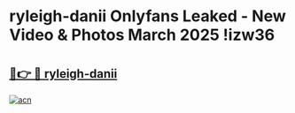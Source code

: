 # ryleigh-danii Onlyfans Leaked - New Video & Photos March 2025 !izw36

# <h2><a href="https://r4aemp.iuczelnia.edu.pl?title=ryleigh-danii&ref=izw36">🔗👉 🔴 ryleigh-danii</a></h2>

[![acn](https://github.com/user-attachments/assets/0f9c940e-d8b0-45ae-aac7-cd30a18b3e1c)](https://r4aemp.iuczelnia.edu.pl?title=ryleigh-danii&ref=izw36)

